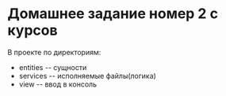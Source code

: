 # Домашнее задание номер 2 с курсов

В проекте по директориям:
- entities -- сущности
- services -- исполняемые файлы(логика) 
- view -- ввод в консоль 